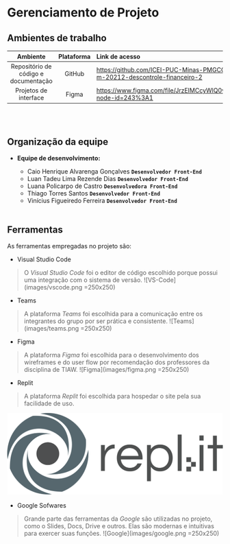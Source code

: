 # Gerenciamento de Projeto
## Ambientes de trabalho
|Ambiente|Plataforma|Link de acesso|
|:--------:|:----------:|:--------------|
|Repositório de código e documentação|GitHub|https://github.com/ICEI-PUC-Minas-PMGCC-TI/tiaw-pmg-cc-m-20212-descontrole-financeiro-2
|Projetos de interface|Figma|https://www.figma.com/file/JrzEIMCcyWlQ0vveJPtSdR/Wireframe?node-id=243%3A1

<br></br>

## Organização da equipe
* **Equipe de desenvolvimento:**

  * Caio Henrique Alvarenga Gonçalves **`Desenvolvedor Front-End`**
  * Luan Tadeu Lima Rezende Dias **`Desenvolvedor Front-End`**
  * Luana Policarpo de Castro **`Desenvolvedora Front-End`**
  * Thiago Torres Santos **`Desenvolvedor Front-End`**
  * Vinícius Figueiredo Ferreira **`Desenvolvedor Front-End`**
<br></br>

## Ferramentas

As ferramentas empregadas no projeto são:

- Visual Studio Code
> O *Visual Studio Code* foi o editor de código escolhido porque possui uma integração com o
sistema de versão.
![VS-Code](images/vscode.png =250x250)
- Teams
> A plataforma *Teams* foi escolhida para a comunicação entre os integrantes do grupo por ser prática e consistente.
![Teams](images/teams.png =250x250)
- Figma
> A plataforma *Figma* foi escolhida para o desenvolvimento dos wireframes e do user flow por recomendação dos professores da disciplina de TIAW.
![Figma](images/figma.png =250x250)
- Replit
> A plataforma *Replit* foi escolhida para hospedar o site pela sua facilidade de uso.

![Replit](images/replit.png)
- Google Sofwares
> Grande parte das ferramentas da *Google* são utilizadas no projeto, como o Slides, Docs, Drive e outros. Elas são modernas e intuitivas para exercer suas funções.
![Google](images/google.png =250x250)
